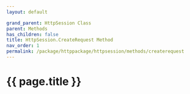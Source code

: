 ```yaml
---
layout: default

grand_parent: HttpSession Class
parent: Methods
has_children: false
title: HttpSession.CreateRequest Method
nav_order: 1
permalink: /package/httppackage/httpsession/methods/createrequest
---
```

# {{ page.title }}